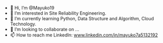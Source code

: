 - 👋 Hi, I’m @Mayuko19
- 👀 I’m interested in Site Reliability Engineering.
- 🌱 I’m currently learning Python, Data Structure and Algorithm, Cloud Technology.
- 💞️ I’m looking to collaborate on ...
- 📫 How to reach me LinkedIn: www.linkedin.com/in/mayuko7a5132192

<!---
Mayuko19/Mayuko19 is a ✨ special ✨ repository because its `README.md` (this file) appears on your GitHub profile.
You can click the Preview link to take a look at your changes.
--->
